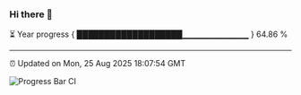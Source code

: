 ### Hi there 👋

⏳ Year progress { ███████████████████▁▁▁▁▁▁▁▁▁▁▁ } 64.86 %

---

⏰ Updated on Mon, 25 Aug 2025 18:07:54 GMT

![Progress Bar CI](https://github.com/liununu/liununu/workflows/Progress%20Bar%20CI/badge.svg)
